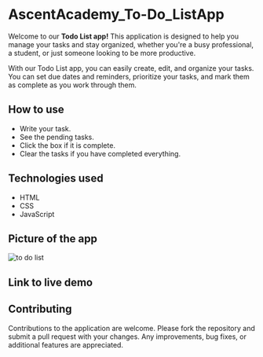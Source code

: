 # AscentAcademy_To-Do_ListApp
Welcome to our **Todo List app!** This application is designed to help you manage your tasks and stay organized, whether you're a busy professional, a student, or just someone looking to be more productive.

With our Todo List app, you can easily create, edit, and organize your tasks. You can set due dates and reminders, prioritize your tasks, and mark them as complete as you work through them. 

## How to use
- Write your task.
- See the pending tasks.
- Click the box if it is complete.
- Clear the tasks if you have completed everything.

## Technologies used

 - HTML
 - CSS
 - JavaScript
 
 ## Picture of the app
 ![to do list](https://user-images.githubusercontent.com/108140716/226714966-b0fba3aa-72c7-4d0b-a532-39beb45624b2.jpg)


## Link to live demo



## Contributing
Contributions to the application are welcome. Please fork the repository and submit a pull request with your changes. Any improvements, bug fixes, or additional features are appreciated.
